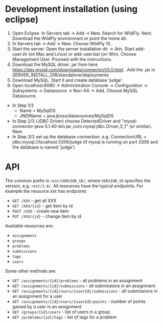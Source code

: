 
# Development installation (using eclipse)

1. Open Eclipse. In Servers tab -> Add -> New. Search for WildFly. Next. Download the WildFly environment or point the home dir.
2. In Servers tab -> Add -> New. Choose WildFly 10. 
3. Start the server. Open the server installation dir -> /bin. Start add-user.sh (on Mac and Linux) or add-user.bat (on Win). Choose Management User. Proceed with the instructions.
4. Download the MySQL driver .jar from here https://dev.mysql.com/downloads/connector/j/5.0.html . Add the .jar in SERVER_INSTALL_DIR/standalone/deployments
5. Download MySQL. Start it and create database 'judge'.
6. Open localhost:8080 -> Administration Console -> Configuration -> Subsystems -> Datasource -> Non-XA -> Add. Choose MySQL Datasource.
  * In Step 1/3
    * Name = MySqlDS
    * JNDIName = 	java:jboss/datasources/MySqlDS
  * In Step 2/3  (JDBC Driver) choose DetectedDriver and "mysql-connector-java-5.1.40-bin.jar_com.mysql.jdbc.Driver_5_1" (or similar). Next.
  * In Step 3/3  set up the database connection. e.g. ConnectionURL = jdbc:mysql://localhost:3306/judge (if mysql is running on port 3306 and the database is named 'judge')

# API
The common prefix is ```rest/VERSION_ID/```, where ```VERSION_ID``` specifies the version, e.g. ```rest/1.0/```.
All resources have the typical endpoints. For example the resource ```XXX``` has endpoints
  * ```GET /XXX``` - get all XXX
  * ```GET /XXX/{id}``` - get item by id
  * ```POST /XXX``` - create new item
  * ```PUT /XXX/{id}``` - change item by id
  
Available resources are:
  * ```assignments```
  * ```groups```
  * ```problems```
  * ```submissions```
  * ```tags```
  * ```users```
  
Some other methods are:
  * ```GET /assignments/{id}/problems``` - all problems in an assignment
  * ```GET /assignments/{id}/submissions``` - all submissions in an assignment 
  * ```GET /assignments/{id}/users/{userId}/submissions``` - all submissions in an assignment for a user 
  * ```GET /assignments/{id}/users/{userId}/points``` - number of points gained by a user in an assignment
  * ```GET /groups/{id}/users``` - list of users in a group
  * ```GET /problems/{id}/tags``` - list of tags for a problem
  
  

